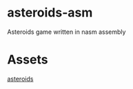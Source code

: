 # asteroids-asm
Asteroids game written in nasm assembly

# Assets
[asteroids](https://opengameart.org/content/asteroids-pack-2d-diffuse-normal-seamless-animations)